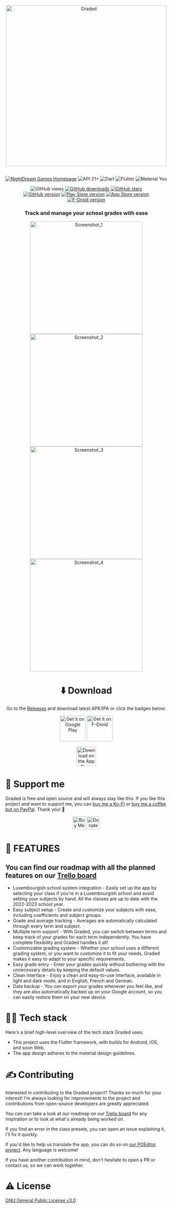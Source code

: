 <div align="center">
<a href="https://nightdreamgames.com">
  <img src="https://user-images.githubusercontent.com/49079695/212137017-0834b56d-d03a-45eb-8362-da7b2966d438.png" title="Graded" width="500">
</a>

<br>
<br>

[![NightDream Games Homepage](https://img.shields.io/badge/HOMEPAGE-316189?style=for-the-badge)](https://nightdreamgames.com)
![API 21+](https://img.shields.io/badge/Api%2021+-50f270?logo=android&logoColor=black&style=for-the-badge)
![Dart](https://img.shields.io/badge/Dart-4285F4?logo=dart&logoColor=FFFFFF&style=for-the-badge)
![Flutter](https://img.shields.io/badge/Flutter-a503fc?logo=flutter&logoColor=white&style=for-the-badge)
![Material You](https://custom-icon-badges.demolab.com/badge/Material%20You-lightblue?logo=material-you&logoColor=333&style=for-the-badge)

![GitHub views](https://hits.sh/github.com/NightDreamGames/Graded.svg?style=for-the-badge&label=Views&extraCount=7500&color=3b8963)
[![GitHub downloads](https://img.shields.io/github/downloads/NightDreamGames/Graded/total?color=orange&label=GitHub%20Downloads&style=for-the-badge)](https://github.com/NightDreamGames/Graded/releases)
[![GitHub stars](https://img.shields.io/github/stars/NightDreamGames/Graded?color=ffff00&style=for-the-badge)](https://github.com/NightDreamGames/Graded/stargazers)  
[![GitHub version](https://img.shields.io/github/v/release/NightDreamGames/Graded?label=GitHub&color=brightgreen&style=for-the-badge)](https://github.com/NightDreamGames/Graded/releases)
[![Play Store version](https://img.shields.io/endpoint?url=https%3A%2F%2Fplay.cuzi.workers.dev%2Fplay%3Fi%3Dcom.NightDreamGames.Grade.ly&label=Play%20Store&color=brightgreen&style=for-the-badge)](https://play.google.com/store/apps/details?id=com.NightDreamGames.Grade.ly)
[![App Store version](https://img.shields.io/itunes/v/6444681284?label=App%20Store&color=brightgreen&style=for-the-badge)](https://apps.apple.com/us/app/graded-suivi-de-notes/id6444681284)
[![F-Droid version](https://img.shields.io/f-droid/v/com.NightDreamGames.Grade.ly?label=F-Droid&color=brightgreen&style=for-the-badge)](https://f-droid.org/en/packages/com.NightDreamGames.Grade.ly)

### Track and manage your school grades with ease

<img src="https://github.com/NightDreamGames/Graded/assets/49079695/838a9426-efe2-44cd-b806-c81aee4f25d8" title="Screenshot_1" height="350">
<img src="https://github.com/NightDreamGames/Graded/assets/49079695/cc092a7e-e4a3-494f-9d06-b63a1ac6be8d" title="Screenshot_2" height="350">
<img src="https://github.com/NightDreamGames/Graded/assets/49079695/fc5e1181-87b0-4c76-af8f-d9863260450e" title="Screenshot_3" height="350">
<img src="https://github.com/NightDreamGames/Graded/assets/49079695/8b9d88b8-02b6-4289-be4a-fe704419bbe1" title="Screenshot_4" height="350">

# ⬇️ Download

Go to the [Releases](https://github.com/NightDreamGames/Graded/releases) and download latest APK/IPA or click the badges below:

[<img src="https://play.google.com/intl/en_us/badges/images/generic/en-play-badge.png" title="Get it on Google Play" height="80">](https://play.google.com/store/apps/details?id=com.NightDreamGames.Grade.ly)
[<img src="https://gitlab.com/fdroid/artwork/-/raw/master/badge/get-it-on-en-au.png" title="Get it on F-Droid" height="80">](https://f-droid.org/en/packages/com.NightDreamGames.Grade.ly)

[<img src="https://tools.applemediaservices.com/api/badges/download-on-the-app-store/black/en-us" title="Download on the App Store" height="60">](https://apps.apple.com/us/app/graded-grade-tracker/id644468128)

</div>

# 💸 Support me

Graded is free and open source and will always stay like this. If you like this project and want to support me, you can [buy me a Ko-Fi](https://ko-fi.com/faucon) or [buy me a coffee but on PayPal](https://paypal.me/FauconSpartiate). Thank you! 💸

<div align="center">
<a href='https://ko-fi.com/faucon'><img height='40' style='height:40px;' src='https://user-images.githubusercontent.com/49079695/231236561-6ad5e66e-2754-4e3f-acca-2b60041cab3b.png' alt='Buy Me a Coffee at ko-fi.com' /></a>
<a href="https://paypal.me/FauconSpartiate"><img height='40' style='height:40px;' src="https://user-images.githubusercontent.com/49079695/231236575-e5434014-e836-4c89-9e4b-82277019d840.png" alt='Donate on PayPal.com' /></a>
</div>

# 📒 FEATURES

## You can find our roadmap with all the planned features on our [Trello board](https://trello.com/b/kfWs3e3h/graded)

- Luxembourgish school system integration - Easily set up the app by selecting your class if you're in a Luxembourgish school and avoid setting your subjects by hand. All the classes are up to date with the 2022-2023 school year.
- Easy subject setup - Create and customize your subjects with ease, including coefficients and subject groups.
- Grade and average tracking - Averages are automatically calculated through every term and subject.
- Multiple term support - With Graded, you can switch between terms and keep track of your grades for each term independently. You have complete flexibility and Graded handles it all!
- Customizable grading system - Whether your school uses a different grading system, or you want to customize it to fit your needs, Graded makes it easy to adapt to your specific requirements.
- Easy grade entry - Enter your grades quickly without bothering with the unnecessary details by keeping the default values.
- Clean interface - Enjoy a clean and easy-to-use interface, available in light and dark mode, and in English, French and German.
- Data backup - You can export your grades whenever you feel like, and they are also automatically backed up on your Google account, so you can easily restore them on your new device.

# 👨‍💻 Tech stack

Here's a brief high-level overview of the tech stack Graded uses:

- This project uses the Flutter framework, with builds for Android, iOS, and soon Web.
- The app design adheres to the material design guidelines.

# ✍️ Contributing

Interested in contributing to the Graded project? Thanks so much for your interest! I'm always looking for improvements to the project and contributions from open-source developers are greatly appreciated.

You can can take a look at our roadmap on our [Trello board](https://trello.com/b/kfWs3e3h/graded) for any inspiration or to look at what's already being worked on.

If you find an error in the class presets, you can open an issue explaining it, I'll fix it quickly.

If you'd like to help us translate the app, you can do so on [our POEditor project](https://poeditor.com/join/project/6qnhP0EM5w). Any language is welcome!

If you have another contribution in mind, don't hesitate to open a PR or contact us, so we can work together.

# ⚠️ License

[GNU General Public License v3.0](https://choosealicense.com/licenses/gpl-3.0/)
